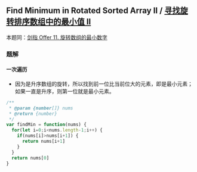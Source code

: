 ## Find Minimum in Rotated Sorted Array II / [寻找旋转排序数组中的最小值 II](https://leetcode-cn.com/problems/find-minimum-in-rotated-sorted-array-ii/)

本题同：[剑指 Offer 11. 旋转数组的最小数字](https://leetcode-cn.com/problems/xuan-zhuan-shu-zu-de-zui-xiao-shu-zi-lcof/)

### 题解
#### 一次遍历
+ 因为是升序数组的旋转，所以找到前一位比当前位大的元素，即是最小元素；如果一直是升序，则第一位就是最小元素。

```js
/**
 * @param {number[]} nums
 * @return {number}
 */
var findMin = function(nums) {
  for(let i=0;i<nums.length-1;i++) {
    if(nums[i]>nums[i+1]) {
      return nums[i+1]
    }
  }
  return nums[0]
}
```